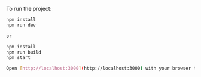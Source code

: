 To run the project:

```bash
npm install
npm run dev

or

npm install
npm run build
npm start

Open [http://localhost:3000](http://localhost:3000) with your browser to see the result.
```
